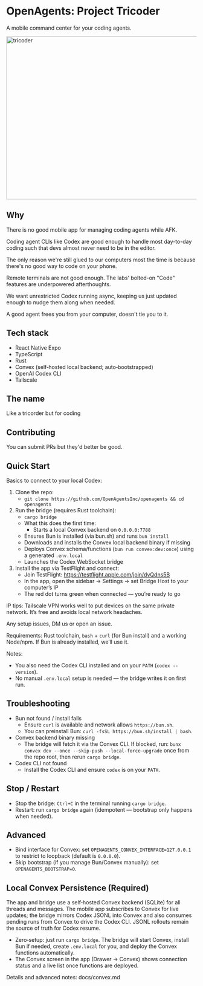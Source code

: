 # OpenAgents: Project Tricoder

A mobile command center for your coding agents.

<img width="600" height="431" alt="tricoder" src="https://github.com/user-attachments/assets/a125680d-0c3e-4703-83ac-510385b43e3e" />

## Why

There is no good mobile app for managing coding agents while AFK.

Coding agent CLIs like Codex are good enough to handle most day-to-day coding such that devs almost never need to be in the editor.

The only reason we're still glued to our computers most the time is because there's no good way to code on your phone.

Remote terminals are not good enough. The labs' bolted-on "Code" features are underpowered afterthoughts.

We want unrestricted Codex running async, keeping us just updated enough to nudge them along when needed.

A good agent frees you from your computer, doesn't tie you to it.

## Tech stack

- React Native Expo
- TypeScript
- Rust
- Convex (self‑hosted local backend; auto‑bootstrapped)
- OpenAI Codex CLI
- Tailscale

## The name

Like a tricorder but for coding

## Contributing

You can submit PRs but they'd better be good.

## Quick Start

Basics to connect to your local Codex:

1) Clone the repo:
   - `git clone https://github.com/OpenAgentsInc/openagents && cd openagents`
2) Run the bridge (requires Rust toolchain):
   - `cargo bridge`
   - What this does the first time:
     - Starts a local Convex backend on `0.0.0.0:7788`
    - Ensures Bun is installed (via bun.sh) and runs `bun install`
    - Downloads and installs the Convex local backend binary if missing
    - Deploys Convex schema/functions (`bun run convex:dev:once`) using a generated `.env.local`
     - Launches the Codex WebSocket bridge
3) Install the app via TestFlight and connect:
   - Join TestFlight: https://testflight.apple.com/join/dvQdns5B
   - In the app, open the sidebar → Settings → set Bridge Host to your computer’s IP
   - The red dot turns green when connected — you’re ready to go

IP tips: Tailscale VPN works well to put devices on the same private network. It’s free and avoids local network headaches.

Any setup issues, DM us or open an issue.

Requirements: Rust toolchain, `bash` + `curl` (for Bun install) and a working Node/npm. If Bun is already installed, we’ll use it.

Notes:
- You also need the Codex CLI installed and on your `PATH` (`codex --version`).
- No manual `.env.local` setup is needed — the bridge writes it on first run.

## Troubleshooting

- Bun not found / install fails
  - Ensure `curl` is available and network allows `https://bun.sh`.
  - You can preinstall Bun: `curl -fsSL https://bun.sh/install | bash`.
- Convex backend binary missing
  - The bridge will fetch it via the Convex CLI. If blocked, run: `bunx convex dev --once --skip-push --local-force-upgrade` once from the repo root, then rerun `cargo bridge`.
- Codex CLI not found
  - Install the Codex CLI and ensure `codex` is on your `PATH`.

## Stop / Restart

- Stop the bridge: `Ctrl+C` in the terminal running `cargo bridge`.
- Restart: run `cargo bridge` again (idempotent — bootstrap only happens when needed).

## Advanced

- Bind interface for Convex: set `OPENAGENTS_CONVEX_INTERFACE=127.0.0.1` to restrict to loopback (default is `0.0.0.0`).
- Skip bootstrap (if you manage Bun/Convex manually): set `OPENAGENTS_BOOTSTRAP=0`.

## Local Convex Persistence (Required)

The app and bridge use a self‑hosted Convex backend (SQLite) for all threads and messages. The mobile app subscribes to Convex for live updates; the bridge mirrors Codex JSONL into Convex and also consumes pending runs from Convex to drive the Codex CLI. JSONL rollouts remain the source of truth for Codex resume.

- Zero‑setup: just run `cargo bridge`. The bridge will start Convex, install Bun if needed, create `.env.local` for you, and deploy the Convex functions automatically.
- The Convex screen in the app (Drawer → Convex) shows connection status and a live list once functions are deployed.

Details and advanced notes: docs/convex.md
